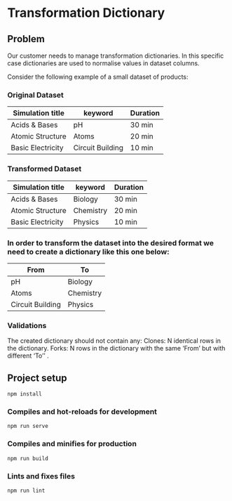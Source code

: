 # Transformation Dictionary

## Problem

Our customer needs to manage transformation dictionaries.
In this specific case dictionaries are used to normalise values in dataset columns.

Consider the following example of a small dataset of products:

### Original Dataset

| Simulation title  | keyword          | Duration |
| ----------------- | ---------------- | -------- |
| Acids & Bases     | pH               | 30 min   |
| Atomic Structure  | Atoms            | 20 min   |
| Basic Electricity | Circuit Building | 10 min   |

### Transformed Dataset

| Simulation title  | keyword   | Duration |
| ----------------- | --------- | -------- |
| Acids & Bases     | Biology   | 30 min   |
| Atomic Structure  | Chemistry | 20 min   |
| Basic Electricity | Physics   | 10 min   |

### In order to transform the dataset into the desired format we need to create a dictionary like this one below:

| From             | To        |
| ---------------- | --------- |
| pH               | Biology   |
| Atoms            | Chemistry |
| Circuit Building | Physics   |

### Validations

The created dictionary should not contain any:
Clones: N identical rows in the dictionary.
Forks: N rows in the dictionary with the same ‘From’ but with different ‘To’’ .

## Project setup

```
npm install
```

### Compiles and hot-reloads for development

```
npm run serve
```

### Compiles and minifies for production

```
npm run build
```

### Lints and fixes files

```
npm run lint
```
